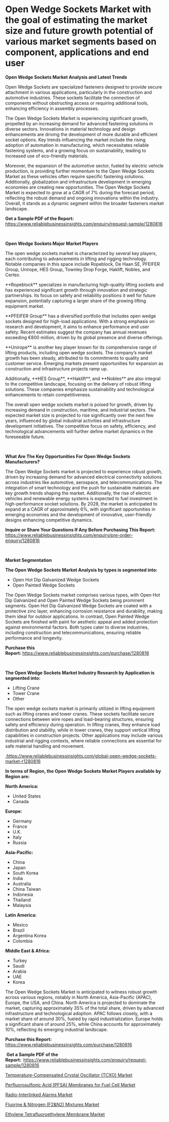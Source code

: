 <p><h1>Open Wedge Sockets Market with the goal of estimating the market size and future growth potential of various market segments based on component, applications and end user</h1></p><p><strong>Open Wedge Sockets Market Analysis and Latest Trends</strong></p>
<p><p>Open Wedge Sockets are specialized fasteners designed to provide secure attachment in various applications, particularly in the construction and automotive industries. These sockets facilitate the connection of components without obstructing access or requiring additional tools, enhancing efficiency in assembly processes.</p><p>The Open Wedge Sockets Market is experiencing significant growth, propelled by an increasing demand for advanced fastening solutions in diverse sectors. Innovations in material technology and design enhancements are driving the development of more durable and efficient socket options. Key trends influencing the market include the rising adoption of automation in manufacturing, which necessitates reliable fastening systems, and a growing focus on sustainability, leading to increased use of eco-friendly materials.</p><p>Moreover, the expansion of the automotive sector, fueled by electric vehicle production, is providing further momentum to the Open Wedge Sockets Market as these vehicles often require specific fastening solutions. Additionally, globalization and infrastructure development in emerging economies are creating new opportunities. The Open Wedge Sockets Market is expected to grow at a CAGR of 7% during the forecast period, reflecting the robust demand and ongoing innovations within the industry. Overall, it stands as a dynamic segment within the broader fasteners market landscape.</p></p>
<p><strong>Get a Sample PDF of the Report:&nbsp;</strong> <a href="https://www.reliablebusinessinsights.com/enquiry/request-sample/1280816?utm_campaign=1094&utm_medium=2&utm_source=Github&utm_content=ia&utm_term=12102024&utm_id=open-wedge-sockets">https://www.reliablebusinessinsights.com/enquiry/request-sample/1280816</a></p>
<p>&nbsp;</p>
<p><strong>Open Wedge Sockets Major Market Players</strong></p>
<p><p>The open wedge sockets market is characterized by several key players, each contributing to advancements in lifting and rigging technology. Notable companies in this space include Ropeblock, De Haan SE, PFEIFER Group, Unirope, HES Group, Townley Drop Forge, Haklift, Nobles, and Certex.</p><p>**Ropeblock** specializes in manufacturing high-quality lifting sockets and has experienced significant growth through innovation and strategic partnerships. Its focus on safety and reliability positions it well for future expansion, potentially capturing a larger share of the growing lifting equipment market.</p><p>**PFEIFER Group** has a diversified portfolio that includes open wedge sockets designed for high-load applications. With a strong emphasis on research and development, it aims to enhance performance and user safety. Recent estimates suggest the company has annual revenues exceeding €800 million, driven by its global presence and diverse offerings.</p><p>**Unirope** is another key player known for its comprehensive range of lifting products, including open wedge sockets. The company’s market growth has been steady, attributed to its commitments to quality and customer service. Emerging markets present opportunities for expansion as construction and infrastructure projects ramp up.</p><p>Additionally, **HES Group**, **Haklift**, and **Nobles** are also integral to the competitive landscape, focusing on the delivery of robust lifting solutions. These companies emphasize sustainability and technological enhancements to retain competitiveness.</p><p>The overall open wedge sockets market is poised for growth, driven by increasing demand in construction, maritime, and industrial sectors. The expected market size is projected to rise significantly over the next few years, influenced by global industrial activities and infrastructure development initiatives. The competitive focus on safety, efficiency, and technological advancements will further define market dynamics in the foreseeable future.</p></p>
<p>&nbsp;</p>
<p><strong>What Are The Key Opportunities For Open Wedge Sockets Manufacturers?</strong></p>
<p><p>The Open Wedge Sockets market is projected to experience robust growth, driven by increasing demand for advanced electrical connectivity solutions across industries like automotive, aerospace, and telecommunications. The integration of smart technology and the push for sustainable materials are key growth trends shaping the market. Additionally, the rise of electric vehicles and renewable energy systems is expected to fuel investment in high-performance socket solutions. By 2028, the market is anticipated to expand at a CAGR of approximately 6%, with significant opportunities in emerging economies and the development of innovative, user-friendly designs enhancing competitive dynamics.</p></p>
<p><strong>Inquire or Share Your Questions If Any Before Purchasing This Report:</strong> <a href="https://www.reliablebusinessinsights.com/enquiry/pre-order-enquiry/1280816?utm_campaign=1094&utm_medium=2&utm_source=Github&utm_content=ia&utm_term=12102024&utm_id=open-wedge-sockets">https://www.reliablebusinessinsights.com/enquiry/pre-order-enquiry/1280816</a></p>
<p>&nbsp;</p>
<p><strong>Market Segmentation</strong></p>
<p><strong>The Open Wedge Sockets Market Analysis by types is segmented into:</strong></p>
<p><ul><li>Open Hot Dip Galvanized Wedge Sockets</li><li>Open Painted Wedge Sockets</li></ul></p>
<p><p>The Open Wedge Sockets market comprises various types, with Open Hot Dip Galvanized and Open Painted Wedge Sockets being prominent segments. Open Hot Dip Galvanized Wedge Sockets are coated with a protective zinc layer, enhancing corrosion resistance and durability, making them ideal for outdoor applications. In contrast, Open Painted Wedge Sockets are finished with paint for aesthetic appeal and added protection against environmental factors. Both types cater to diverse industries, including construction and telecommunications, ensuring reliable performance and longevity.</p></p>
<p><strong>Purchase this Report:&nbsp;</strong><a href="https://www.reliablebusinessinsights.com/purchase/1280816?utm_campaign=1094&utm_medium=2&utm_source=Github&utm_content=ia&utm_term=12102024&utm_id=open-wedge-sockets">https://www.reliablebusinessinsights.com/purchase/1280816</a></p>
<p>&nbsp;</p>
<p><strong>The Open Wedge Sockets Market Industry Research by Application is segmented into:</strong></p>
<p><ul><li>Lifting Crane</li><li>Tower Crane</li><li>Other</li></ul></p>
<p><p>The open wedge sockets market is primarily utilized in lifting equipment such as lifting cranes and tower cranes. These sockets facilitate secure connections between wire ropes and load-bearing structures, ensuring safety and efficiency during operation. In lifting cranes, they enhance load distribution and stability, while in tower cranes, they support vertical lifting capabilities in construction projects. Other applications may include various industrial and rigging contexts, where reliable connections are essential for safe material handling and movement.</p></p>
<p><a href="https://www.reliablebusinessinsights.com/global-open-wedge-sockets-market-r1280816?utm_campaign=1094&utm_medium=2&utm_source=Github&utm_content=ia&utm_term=12102024&utm_id=open-wedge-sockets">&nbsp;https://www.reliablebusinessinsights.com/global-open-wedge-sockets-market-r1280816</a></p>
<p><strong>In terms of Region, the Open Wedge Sockets Market Players available by Region are:</strong></p>
<p>
    <p> <strong> North America: </strong>
        <ul>
            <li>United States</li>
            <li>Canada</li>
        </ul>
        </p> 
    <p> <strong> Europe: </strong>
        <ul>
            <li>Germany</li>
            <li>France</li>
            <li>U.K.</li>
            <li>Italy</li>
            <li>Russia</li>
        </ul>
        </p> 
    <p> <strong> Asia-Pacific: </strong>
        <ul>
            <li>China</li>
            <li>Japan</li>
            <li>South Korea</li>
            <li>India</li>
            <li>Australia</li>
            <li>China Taiwan</li>
            <li>Indonesia</li>
            <li>Thailand</li>
            <li>Malaysia</li>
        </ul>
        </p> 
    <p> <strong> Latin America: </strong>
        <ul>
            <li>Mexico</li>
            <li>Brazil</li>
            <li>Argentina Korea</li>
            <li>Colombia</li>
        </ul>
        </p> 
    <p> <strong> Middle East & Africa: </strong>
        <ul>
            <li>Turkey</li>
            <li>Saudi</li>
            <li>Arabia</li>
            <li>UAE</li>
            <li>Korea</li>
        </ul>
    </p>
    </p>
<p><p>The Open Wedge Sockets Market is anticipated to witness robust growth across various regions, notably in North America, Asia-Pacific (APAC), Europe, the USA, and China. North America is projected to dominate the market, capturing approximately 35% of the total share, driven by advanced infrastructure and technological adoption. APAC follows closely, with a market share of around 30%, fueled by rapid industrialization. Europe holds a significant share of around 25%, while China accounts for approximately 10%, reflecting its emerging industrial landscape.</p></p>
<p><strong>Purchase this Report: </strong><a href="https://www.reliablebusinessinsights.com/purchase/1280816?utm_campaign=1094&utm_medium=2&utm_source=Github&utm_content=ia&utm_term=12102024&utm_id=open-wedge-sockets">https://www.reliablebusinessinsights.com/purchase/1280816</a></p>
<p>&nbsp;<strong>Get a Sample PDF of the Report:&nbsp;&nbsp;</strong><a href="https://www.reliablebusinessinsights.com/enquiry/request-sample/1280816?utm_campaign=1094&utm_medium=2&utm_source=Github&utm_content=ia&utm_term=12102024&utm_id=open-wedge-sockets">https://www.reliablebusinessinsights.com/enquiry/request-sample/1280816</a></p>
<p><strong></strong></p>
<p><p><a href="https://www.linkedin.com/pulse/temperature-compensated-crystal-oscillator-tcxo-market-qpuue?utm_campaign=1094&utm_medium=2&utm_source=Github&utm_content=ia&utm_term=12102024&utm_id=open-wedge-sockets">Temperature-Compensated Crystal Oscillator (TCXO) Market</a></p><p><a href="https://www.linkedin.com/pulse/perfluorosulfonic-acid-pfsa-membranes-fuel-cell-market-global-znd6f?utm_campaign=1094&utm_medium=2&utm_source=Github&utm_content=ia&utm_term=12102024&utm_id=open-wedge-sockets">Perfluorosulfonic Acid (PFSA) Membranes for Fuel Cell Market</a></p><p><a href="https://github.com/JosephineMcguire65/Market-Research-Report-List-1/blob/main/radio-interlinked-alarms-market.md?utm_campaign=1094&utm_medium=2&utm_source=Github&utm_content=ia&utm_term=12102024&utm_id=open-wedge-sockets">Radio-Interlinked Alarms Market</a></p><p><a href="https://www.linkedin.com/pulse/booming-fluorine-nitrogen-f2n2-mixtures-market-sector-analysis-kooff?utm_campaign=1094&utm_medium=2&utm_source=Github&utm_content=ia&utm_term=12102024&utm_id=open-wedge-sockets">Fluorine & Nitrogen (F2&N2) Mixtures Market</a></p><p><a href="https://github.com/YashRP12/Market-Research-Report-List-6/blob/main/ethylene-tetrafluoroethylene-membrane-market.md?utm_campaign=1094&utm_medium=2&utm_source=Github&utm_content=ia&utm_term=12102024&utm_id=open-wedge-sockets">Ethylene Tetrafluoroethylene Membrane Market</a></p></p>